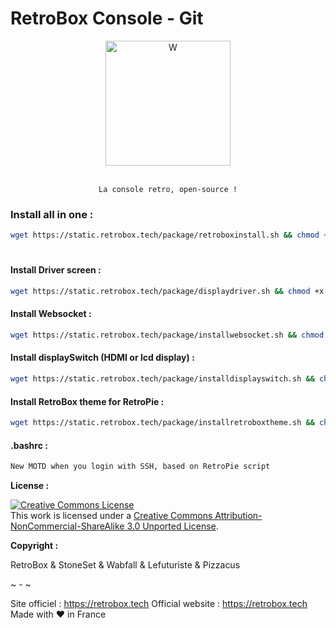 

# RetroBox Console - Git
<div align="center" color="#0094D2">
	<img src="https://stoneset.pw/images/retrobox.jpg" height="200" alt="W" /><br><br>

    La console retro, open-source !
</div>

### Install all in one :

```bash
wget https://static.retrobox.tech/package/retroboxinstall.sh && chmod +x /home/pi/installretrobox.sh && /home/pi/installretrobox.sh
```
#

#### Install Driver screen :
```bash
wget https://static.retrobox.tech/package/displaydriver.sh && chmod +x /home/pi/installscreen.sh && /home/pi/installscreen.sh
```

#### Install Websocket :
```bash
wget https://static.retrobox.tech/package/installwebsocket.sh && chmod +x /home/pi/installwebsocket.sh && /home/pi/installwebsocket.sh
```

#### Install displaySwitch (HDMI or lcd display) :
```bash
wget https://static.retrobox.tech/package/installdisplayswitch.sh && chmod +x /home/pi/installdisplayswitch.sh && /home/pi/installdisplayswitch.sh
```

#### Install RetroBox theme for RetroPie :
```bash
wget https://static.retrobox.tech/package/installretroboxtheme.sh && chmod +x /home/pi/installretroboxtheme.sh && /home/pi/installretroboxtheme.sh
```
#### .bashrc :
```bash
New MOTD when you login with SSH, based on RetroPie script
```
__License :__

<a rel="license" href="http://creativecommons.org/licenses/by-nc-sa/3.0/"><img alt="Creative Commons License" style="border-width:0" src="https://i.creativecommons.org/l/by-nc-sa/3.0/88x31.png" /></a><br />This work is licensed under a <a rel="license" href="http://creativecommons.org/licenses/by-nc-sa/3.0/">Creative Commons Attribution-NonCommercial-ShareAlike 3.0 Unported License</a>.

__Copyright :__

RetroBox & StoneSet & Wabfall & Lefuturiste & Pizzacus

~ - ~

Site officiel : https://retrobox.tech
Official website : https://retrobox.tech
Made with ❤️ in France
